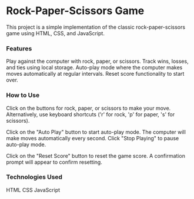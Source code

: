 # Rock-Paper-Scissors Game

This project is a simple implementation of the classic rock-paper-scissors game using HTML, CSS, and JavaScript.

### Features
Play against the computer with rock, paper, or scissors.
Track wins, losses, and ties using local storage.
Auto-play mode where the computer makes moves automatically at regular intervals.
Reset score functionality to start over.

### How to Use
Click on the buttons for rock, paper, or scissors to make your move.
Alternatively, use keyboard shortcuts ('r' for rock, 'p' for paper, 's' for scissors).

Click on the "Auto Play" button to start auto-play mode.
The computer will make moves automatically every second.
Click "Stop Playing" to pause auto-play mode.

Click on the "Reset Score" button to reset the game score.
A confirmation prompt will appear to confirm resetting.

### Technologies Used
HTML
CSS
JavaScript
